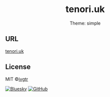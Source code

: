 <h1 align="center">tenori.uk</h1>
<p align="center">Theme: simple</p>

## URL

[tenori.uk](https://tenori.uk)

## License

MIT ©[ivgtr](https://github.com/ivgtr)

[![Bluesky](https://img.shields.io/badge/Bluesky-0285FF?logo=bluesky&logoColor=fff)](https://bsky.tenori.uk/) [![GitHub](https://img.shields.io/badge/GitHub-%23121011.svg?logo=github&logoColor=white)](https://github.com/ivgtr)

